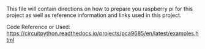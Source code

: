 This file will contain directions on how to prepare you raspberry pi for this project as well as reference information and links used in this project.



Code Reference or Used:
https://circuitpython.readthedocs.io/projects/pca9685/en/latest/examples.html

